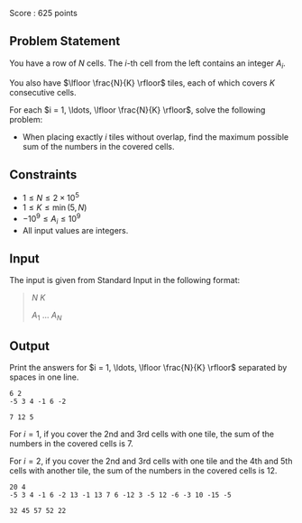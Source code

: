 Score : $625$ points

## Problem Statement

You have a row of $N$ cells. The $i$-th cell from the left contains an integer $A_i$.

You also have $\lfloor \frac{N}{K} \rfloor$ tiles, each of which covers $K$ consecutive cells.

For each $i = 1, \ldots, \lfloor \frac{N}{K} \rfloor$, solve the following problem:

- When placing exactly $i$ tiles without overlap, find the maximum possible sum of the numbers in the covered cells.

## Constraints

- $1 \leq N \leq 2 \times 10^5$
- $1 \leq K \leq \min(5,N)$
- $-10^9 \leq A_i \leq 10^9$
- All input values are integers.

## Input

The input is given from Standard Input in the following format:

> $N$ $K$
> 
> $A_1$ $\ldots$ $A_N$

## Output

Print the answers for $i = 1, \ldots, \lfloor \frac{N}{K} \rfloor$ separated by spaces in one line.

```input1
6 2
-5 3 4 -1 6 -2
```

```output1
7 12 5
```

For $i=1$, if you cover the 2nd and 3rd cells with one tile, the sum of the numbers in the covered cells is $7$.

For $i=2$, if you cover the 2nd and 3rd cells with one tile and the 4th and 5th cells with another tile, the sum of the numbers in the covered cells is $12$.

```input2
20 4
-5 3 4 -1 6 -2 13 -1 13 7 6 -12 3 -5 12 -6 -3 10 -15 -5
```

```output2
32 45 57 52 22
```